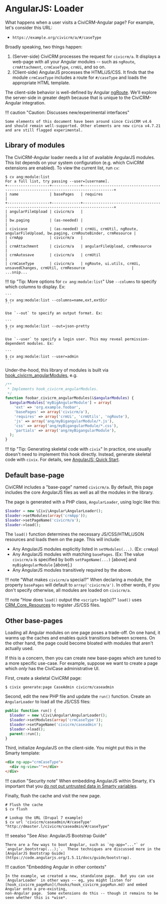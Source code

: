 # AngularJS: Loader

What happens when a user visits a CiviCRM-Angular page? For example, let's
consider this URL:

 * `https://example.org/civicrm/a/#/caseType`

Broadly speaking, two things happen:

 1. (Server-side) CiviCRM processes the request for `civicrm/a`. It
    displays a web-page with all your Angular modules -- such as
    `ngRoute`, `crmAttachment`, `crmCaseType`, `crmUi`, and so on.
 2. (Client-side) AngularJS processes the HTML/JS/CSS.  It finds that the
    module `crmCaseType` includes a route for `#/caseType` and loads the
    appropriate HTML template.

The client-side behavior is well-defined by Angular
[ngRoute](https://docs.angularjs.org/api/ngRoute).  We'll explore the
server-side in greater depth because that is unique to the CiviCRM-Angular
integration.

!!! caution "Caution: Discusses new/experimental interfaces"

    Some elements of this document have been around since CiviCRM v4.6
    and should remain well-supported. Other elements are new circa v4.7.21
    and are still flagged experimental.

## Library of modules

The CiviCRM-Angular loader needs a list of available AngularJS modules.
This list depends on your system configuration (e.g.  which CiviCRM
extensions are enabled).  To view the current list, run `cv`:

```
$ cv ang:module:list
For a full list, try passing --user=[username].
+-------------------+-------------+------------------------------------------------------------------------------------+
| name              | basePages   | requires                                                                           |
+-------------------+-------------+------------------------------------------------------------------------------------+
| angularFileUpload | civicrm/a   |                                                                                    |
| bw.paging         | (as-needed) |                                                                                    |
| civicase          | (as-needed) | crmUi, crmUtil, ngRoute, angularFileUpload, bw.paging, crmRouteBinder, crmResource |
| crmApp            | civicrm/a   |                                                                                    |
| crmAttachment     | civicrm/a   | angularFileUpload, crmResource                                                     |
| crmAutosave       | civicrm/a   | crmUtil                                                                            |
| crmCaseType       | civicrm/a   | ngRoute, ui.utils, crmUi, unsavedChanges, crmUtil, crmResource                     |
...snip...
```

!!! tip "Tip: More options for `cv ang:module:list`"
    Use `--columns` to specify which columns to display. Ex:

    ```
    $ cv ang:module:list --columns=name,ext,extDir
    ```

    Use `--out` to specify an output format. Ex:

    ```
    $ cv ang:module:list --out=json-pretty
    ```

    Use `--user` to specify a login user. This may reveal permission-dependent modules. Ex:

    ```
    $ cv ang:module:list --user=admin
    ```

Under-the-hood, this library of modules is built via
[hook_civicrm_angularModules](/hooks/hook_civicrm_angularModules.md), e.g.

```php
/**
 * Implements hook_civicrm_angularModules.
 */
function foobar_civicrm_angularModules(&$angularModules) {
  $angularModules['myBigAngularModule'] = array(
    'ext' => 'org.example.foobar',
    'basePages' => array('civicrm/a'),
    'requires' => array('crmUi', 'crmUtils', 'ngRoute'),
    'js' => array('ang/myBigangularModule/*.js'),
    'css' => array('ang/myBigangularModule/*.css'),
    'partials' => array('ang/myBigangularModule'),
  );
}
```

!!! tip "Tip: Generating skeletal code with `civix`"
    In practice, one usually doesn't need to implement this hook directly.
    Instead, generate skeletal code with `civix`.  For details, see
    [AngularJS: Quick Start](/framework/angular/quickstart.md).

## Default base-page

CiviCRM includes a "base-page" named `civicrm/a`.  By default, this page
includes the core AngularJS files as well as all the modules in the library.

The page is generated with a PHP class, `AngularLoader`, using logic like this:

```php
$loader = new \Civi\Angular\AngularLoader();
$loader->setModules(array('crmApp'));
$loader->setPageName('civicrm/a');
$loader->load();
```

The `load()` function determines the necessary JS/CSS/HTML/JSON resources
and loads them on the page. This will include:

 * Any AngularJS modules explicitly listed in `setModules(...)`. (Ex: `crmApp`)
 * Any AngularJS modules with matching `basePages`. (Ex: The value `civicrm/a`
   is specified by both `setPageName(...)` [above] and `myBigAngularModule` [above].)
 * Any AngularJS modules transitively required by the above.

!!! note "What makes `civicrm/a` special?"
    When declaring a module, the property `basePages` will default to
    `array('civicrm/a')`.  In other words, if you don't specify otherwise,
    all modules are loaded on `civicrm/a`.

!!! note "How does `load()` output the `<script>` tag(s)?"
    `load()` uses [CRM_Core_Resources](/framework/resources.md)
    to register JS/CSS files.

## Other base-pages

Loading all Angular modules on one page poses a trade-off.  On one hand, it
warms up the caches and enables quick transitions between screens.  On the
other hand, the page could become bloated with modules that aren't actually
used.

If this is a concern, then you can create new base-pages which are tuned to
a more specific use-case.  For example, suppose we want to create a page
which *only* has the CiviCase administrative UI.

First, create a skeletal CiviCRM page:

```
$ civix generate:page CaseAdmin civicrm/caseadmin
```

Second, edit the new PHP file and update the `run()` function.  Create an
`AngularLoader` to load all the JS/CSS files:

```php
public function run() {
  $loader = new \Civi\Angular\AngularLoader();
  $loader->setModules(array('crmCaseType'));
  $loader->setPageName('civicrm/caseadmin');
  $loader->load();
  parent::run();
}
```

Third, initialize AngularJS on the client-side.  You might put this
in the Smarty template:

```html
<div ng-app="crmCaseType">
  <div ng-view=""></div>
</div>
```

!!! caution "Security note"
    When embedding AngularJS within Smarty, it's important that you [do not put untrusted data in Smarty variables](/security/outputs.md#angularjs).

Finally, flush the cache and visit the new page.

```
# Flush the cache
$ cv flush

# Lookup the URL (Drupal 7 example)
$ cv url 'civicrm/caseadmin/#/caseType'
"http://dmaster.l/civicrm/caseadmin/#/caseType"
```

!!! seealso "See Also: AngularJS Bootstrap Guide"

    There are a few ways to boot Angular, such as `ng-app="..."` or
    `angular.bootstrap(...);`.  These techniques are discussed more in the
    [AngularJS Bootstrap Guide](https://code.angularjs.org/1.5.11/docs/guide/bootstrap).

!!! caution "Embedding Angular in other contexts"

    In the example, we created a new, standalone page.  But you can use
    `AngularLoader` in other ways -- eg, you might listen for
    [hook_civicrm_pageRun](/hooks/hook_civicrm_pageRun.md) and embed Angular onto a pre-existing,
    non-Angular page.  Some extensions do this -- though it remains to be
    seen whether this is *wise*.
